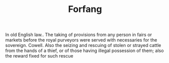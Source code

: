 ---
title: Forfang
letter: F
permalink: "/definitions/bld-forfang.html"
body: In old English law.. The taking of provisions from any person in fairs or markets
  before the royal purveyors were served with necessaries for the sovereign. Cowell.
  Also the seizing and rescuing of stolen or strayed cattle from the hands of a thief,
  or of those having illegal possession of them; also the reward fixed for such rescue
published_at: '2018-07-07'
source: Black's Law Dictionary 2nd Ed (1910)
layout: post
---